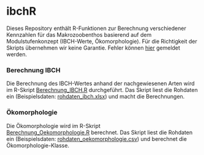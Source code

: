 # ibchR
Dieses Repository enthält R-Funktionen zur Berechnung verschiedener Kennzahlen für das Makrozoobenthos basierend auf dem Modulstufenkonzept (IBCH-Werte, Ökomorphologie). Für die Richtigkeit der Skripts übernehmen wir keine Garantie. Fehler können [hier](https://github.com/TobiasRoth/ibchR/issues) gemeldet werden. 

### Berechnung IBCH

Die Berechnung des IBCH-Wertes anhand der nachgewiesenen Arten wird im R-Skript [Berechnung_IBCH.R](R/Berechnung_IBCH.R) durchgeführt. Das Skript liest die Rohdaten ein (Beispielsdaten: [rohdaten_ibch.xlsx](Daten/rohdaten_ibch.xlsx)) und macht die Berechnungen. 

### Ökomorphologie

Die Ökomorphologie wird im R-Skript [Berechnung_Oekomorphologie.R](R/Berechnung_Oekomorphologie.R) berechnet. Das Skript liest die Rohdaten ein (Beispielsdaten: [rohdaten_oekomorphologie.csv](Daten/rohdaten_oekomorphologie.csv)) und berechnet die Ökomorphologie-Klasse. 



